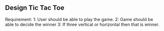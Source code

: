 ## Design Tic Tac Toe
Requirement:
1: User should be able to play the game.
2: Game should be able to decide the winner
3: If three vertical or horizontal then that is winner.